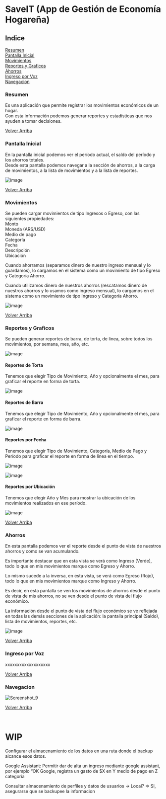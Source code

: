 <a name="saveit"/>

# SaveIT (App de Gestión de Economía Hogareña)

## Indice
[Resumen](#resumen)  
[Pantalla Inicial](#pantallainicial)  
[Movimientos](#movimientos)  
[Reportes y Graficos](#reportes)  
[Ahorros](#ahorros)  
[Ingreso por Voz](#ingreso-por-voz)  
[Navegacion](#navegacion)


<a name="resumen"/>

### Resumen
Es una aplicación que permite registrar los movimientos económicos de un hogar.  
Con esta información podemos generar reportes y estadísticas que nos ayuden a tomar decisiones.

[Volver Arriba](#saveit)


<a name="pantallainicial"/>

### Pantalla Inicial
En la pantalla inicial podemos ver el período actual, el saldo del período y los ahorros totales.  
Desde esta pantalla podemos navegar a la sección de ahorros, a la carga de movimientos, a la lista de movimientos y a la lista de reportes.

![image](https://user-images.githubusercontent.com/20273903/125209122-16659200-e26d-11eb-949b-9bd65a496634.png)


[Volver Arriba](#saveit)


<a name="movimientos"/>

### Movimientos
Se pueden cargar movimientos de tipo Ingresos o Egreso, con las siguientes propiedades:  
Monto  
Moneda (ARS/USD)  
Medio de pago  
Categoría  
Fecha  
Descripción  
Ubicación

Cuando ahorramos (separamos dinero de nuestro ingreso mensual y lo guardamos), lo cargamos en el sistema como un movimiento de tipo Egreso y Categoría Ahorro.  

Cuando utilizamos dinero de nuestros ahorros (rescatamos dinero de nuestros ahorros y lo usamos como ingreso mensual), lo cargamos en el sistema como un movimiento de tipo Ingreso y Categoría Ahorro.

![image](https://user-images.githubusercontent.com/20273903/125209132-241b1780-e26d-11eb-95e8-b45457c8994b.png)


[Volver Arriba](#saveit)


<a name="reportes"/>

### Reportes y Graficos
Se pueden generar reportes de barra, de torta, de linea, sobre todos los movimientos, por semana, mes, año, etc.

![image](https://user-images.githubusercontent.com/20273903/125209186-90961680-e26d-11eb-84c6-db6ec9a5881f.png)

#### Reportes de Torta
Tenemos que elegir Tipo de Movimiento, Año y opcionalmente el mes, para graficar el reporte en forma de torta. 

![image](https://user-images.githubusercontent.com/20273903/125209221-c5a26900-e26d-11eb-9c2a-e5bb3600fab7.png)

#### Reportes de Barra
Tenemos que elegir Tipo de Movimiento, Año y opcionalmente el mes, para graficar el reporte en forma de barra. 

![image](https://user-images.githubusercontent.com/20273903/125209265-000c0600-e26e-11eb-99ad-6b1987d5fd8a.png)

#### Reportes por Fecha
Tenemos que elegir Tipo de Movimiento, Categoría, Medio de Pago y Período para graficar el reporte en forma de línea en el tiempo.

![image](https://user-images.githubusercontent.com/20273903/125209283-229e1f00-e26e-11eb-96a5-20e5922ccd45.png)

![image](https://user-images.githubusercontent.com/20273903/125209293-36e21c00-e26e-11eb-9406-7ad74edf7196.png)

#### Reportes por Ubicación
Tenemos que elegir Año y Mes para mostrar la ubicación de los movimientos realizados en ese período.

![image](https://user-images.githubusercontent.com/20273903/125209394-e1f2d580-e26e-11eb-926d-0ad799108678.png)



[Volver Arriba](#saveit)


<a name="ahorros"/>

### Ahorros
En esta pantalla podemos ver el reporte desde el punto de vista de nuestros ahorros y como se van acumulando.

Es importante destacar que en esta vista se verá como Ingreso (Verde), todo lo que en mis movimientos marque como Egreso y Ahorro.  

Lo mismo sucede a la inversa, en esta vista, se verá como Egreso (Rojo), todo lo que en mis movimientos marque como Ingreso y Ahorro.

Es decir, en esta pantalla se ven los movimientos de ahorros desde el punto de vista de mis ahorros, no se ven desde el punto de vista del flujo económico. 

La información desde el punto de vista del flujo económico se ve reflejada en todas las demás secciones de la aplicación: la pantalla principal (Saldo), lista de movimientos, reportes, etc.


![image](https://user-images.githubusercontent.com/20273903/125209142-3b5a0500-e26d-11eb-9dff-7837952b8553.png)


[Volver Arriba](#saveit)


<a name="ingresoporvoz"/>

### Ingreso por Voz
xxxxxxxxxxxxxxxxxxx

[Volver Arriba](#saveit)


<a name="navegacion"/>

### Navegacion
![Screenshot_9](https://user-images.githubusercontent.com/11811173/125207274-b4535f80-e261-11eb-901f-910a0288c015.jpg)

[Volver Arriba](#saveit)


<br>

# WIP

Configurar el almacenamiento de los datos en una ruta donde el backup alcance esos datos.

Google Assistant: Permitir dar de alta un ingreso mediante google assistant, por ejemplo “OK Google, registra un gasto de $X en Y medio de pago en Z categoría

Consultar almacenamiento de perfiles y datos de usuarios -> Local?
=> SI, asegurarse que se backupee la informacion
